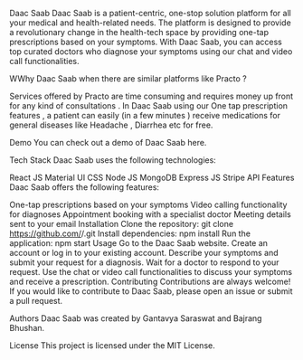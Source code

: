 
Daac Saab
Daac Saab is a patient-centric, one-stop solution platform for all your medical and health-related needs. The platform is designed to provide a revolutionary change in the health-tech space by providing one-tap prescriptions based on your symptoms. With Daac Saab, you can access top curated doctors who diagnose your symptoms using our chat and video call functionalities.

WWhy Daac Saab when there are similar platforms like Practo ?

Services offered by Practo are time consuming and requires money up front for any kind of consultations . In Daac Saab using our One tap prescription features , a patient can easily (in a few minutes ) receive medications for general diseases like Headache , Diarrhea etc for free.

Demo
You can check out a demo of Daac Saab here.

Tech Stack
Daac Saab uses the following technologies:

React JS
Material UI
CSS
Node JS
MongoDB
Express JS
Stripe API
Features
Daac Saab offers the following features:

One-tap prescriptions based on your symptoms
Video calling functionality for diagnoses
Appointment booking with a specialist doctor
Meeting details sent to your email
Installation
Clone the repository: git clone https://github.com/<username>/<repository-name>.git
Install dependencies: npm install
Run the application: npm start
Usage
Go to the Daac Saab website.
Create an account or log in to your existing account.
Describe your symptoms and submit your request for a diagnosis.
Wait for a doctor to respond to your request.
Use the chat or video call functionalities to discuss your symptoms and receive a prescription.
Contributing
Contributions are always welcome! If you would like to contribute to Daac Saab, please open an issue or submit a pull request.

Authors
Daac Saab was created by Gantavya Saraswat and Bajrang Bhushan.

License
This project is licensed under the MIT License.




